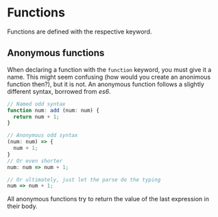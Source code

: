 # Functions
Functions are defined with the respective keyword.

## Anonymous functions
When declaring a function with the `function` keyword, you must give it a name. This might seem confusing (how would you create an anonimous function then?), but it is not. An anonymous function follows a slightly different syntax, borrowed from _es6_.
```ts
// Named odd syntax
function num: add (num: num) {
  return num + 1;
}

// Anonymous odd syntax
(num: num) => {
  num + 1;
}
// Or even shorter
num: num => num + 1;

// Or ultimately, just let the parse do the typing
num => num + 1;
```
All anonymous functions try to return the value of the last expression in their body.